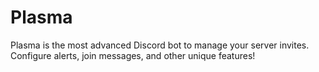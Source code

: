 # Plasma
Plasma is the most advanced Discord bot to manage your server invites. Configure alerts, join messages, and other unique features!
